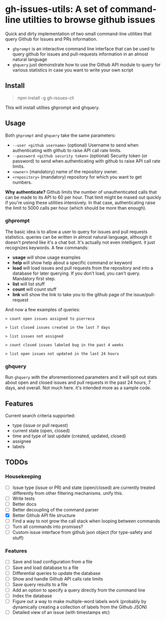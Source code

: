 # gh-issues-utils: A set of command-line utilties to browse github issues

Quick and dirty implementation of two small command-line utilities that query Github for Issues and PRs information.

- `ghprompt` is an interactive command line interface that can be used to query github for issues and pull-requests information in an almost natural language
- `ghquery` just demonstrate how to use the Github API module to query for various statistics in case you want to write your own script

## Install

> npm install -g gh-issues-cli

This will install utilties ghprompt and ghquery.

## Usage

Both `ghprompt` and `ghquery` take the same parameters:

- `--user <github username>` (optional) Username to send when authenticating with github to raise API call rate limits.
- `--password <github security token>` (optional) Security token (or password) to send when authenticating with github to raise API call rate limits.
- `<owner>` (mandatory) name of the repository owner. 
- `<repository>` (mandatory) repository for which you want to get numbers.

**Why authenticate?**
Github limits the number of unauthenticated calls that can be made to its API to 60 per hour. That limit might be maxed out quickly if you're using these utilities intensively. 
In that case, authenticating raise the limit to 5000 calls per hour (which should be more than enough).

### ghprompt

The basic idea is to allow a user to query for issues and pull requests statistics. queries can be written in almost natural language, although it doesn't pretend like it's a chat bot.
It's actually not even intelligent. it just recognizes keywords. A few commands:

- **usage** will show usage examples
- **help <keyword>** will show help about a specific command or keyword
- **load** will load issues and pull requests from the repository and into a database for later querying. If you don't load, you can't query. Mandatory first step.
- **list** will list stuff
- **count** will count stuff
- **link <number>** will show the link to take you to the github page of the issue/pull-request

And now a few examples of queries:

`> count open issues assigned to pierreca`

`> list closed issues created in the last 7 days`

`> list issues not assigned`

`> count closed issues labeled bug in the past 4 weeks`

`> list open issues not updated in the last 24 hours`

### ghquery

Run `ghquery` with the aforementionned parameters and it will spit out stats about open and closed issues and pull requests in the past 24 hours, 7 days, and overall. Not much here. it's intended more as a sample code.

## Features

Current search criteria supported:

- type (issue or pull request)
- current state (open, closed)
- time and type of last update (created, updated, closed)
- assignee
- labels

## TODOs

### Housekeeping

- [ ] Issue type (issue or PR) and state (open/closed) are currently treated differently from other filtering mechanisms. unify this.
- [ ] Write tests
- [ ] Better docs
- [ ] Better decoupling of the command parser
- [x] Better Github API file structure
- [ ] Find a way to not grow the call stack when looping between commands
- [ ] Turn all commands into promises?
- [ ] Custom issue interface from github json object (for type-safety and stuff)

### Features

- [ ] Save and load configuration from a file
- [ ] Save and load database to a file
- [ ] Differential queries to update the database
- [ ] Show and handle Github API calls rate limits
- [ ] Save query results to a file
- [ ] Add an option to specify a query directly from the command line
- [ ] Index the database
- [ ] Figure out a way to make multiple-word labels work (probably by dynamically creating a collection of labels from the Github JSON)
- [ ] Detailed view of an issue (with timestamps etc)